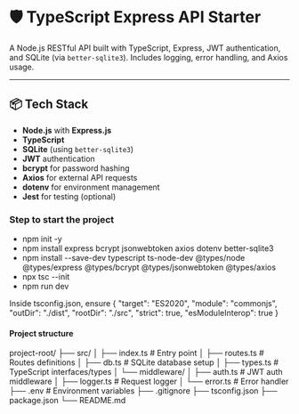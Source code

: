 # 🛡️ TypeScript Express API Starter

A Node.js RESTful API built with TypeScript, Express, JWT authentication, and SQLite (via `better-sqlite3`). Includes logging, error handling, and Axios usage.

---

## 📦 Tech Stack

- **Node.js** with **Express.js**
- **TypeScript**
- **SQLite** (using `better-sqlite3`)
- **JWT** authentication
- **bcrypt** for password hashing
- **Axios** for external API requests
- **dotenv** for environment management
- **Jest** for testing (optional)

### Step to start the project
- npm init -y
- npm install express bcrypt jsonwebtoken axios dotenv better-sqlite3
- npm install --save-dev typescript ts-node-dev @types/node @types/express @types/bcrypt @types/jsonwebtoken @types/axios
- npx tsc --init
- npm run dev

Inside tsconfig.json, ensure
{
  "target": "ES2020",
  "module": "commonjs",
  "outDir": "./dist",
  "rootDir": "./src",
  "strict": true,
  "esModuleInterop": true
}

#### Project structure 
project-root/
├── src/
│ ├── index.ts # Entry point
│ ├── routes.ts # Routes definitions
│ ├── db.ts # SQLite database setup
│ ├── types.ts # TypeScript interfaces/types
│ └── middleware/
│ ├── auth.ts # JWT auth middleware
│ ├── logger.ts # Request logger
│ └── error.ts # Error handler
├── .env # Environment variables
├── .gitignore
├── tsconfig.json
├── package.json
└── README.md

